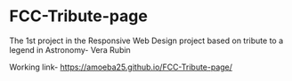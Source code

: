 # FCC-Tribute-page
The 1st project in the Responsive Web Design project based on tribute to a legend in Astronomy- Vera Rubin 

Working link- https://amoeba25.github.io/FCC-Tribute-page/
